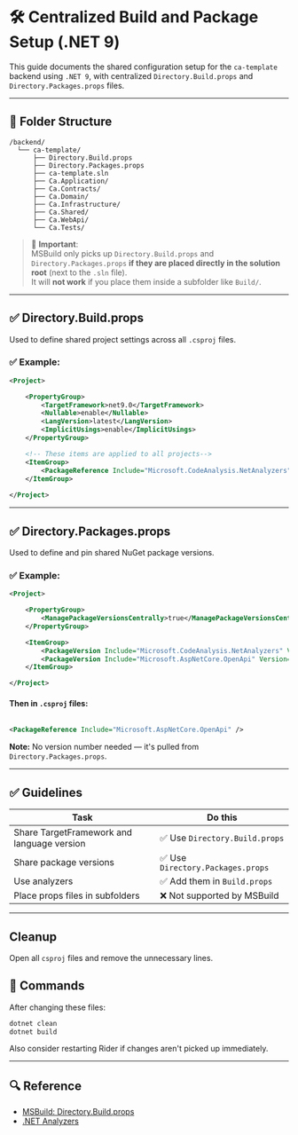 # 🛠️ Centralized Build and Package Setup (.NET 9)

This guide documents the shared configuration setup for the `ca-template` backend using `.NET 9`, with centralized `Directory.Build.props` and `Directory.Packages.props` files.

---

## 📁 Folder Structure

```plaintext
/backend/
  └── ca-template/
      ├── Directory.Build.props
      ├── Directory.Packages.props
      ├── ca-template.sln
      ├── Ca.Application/
      ├── Ca.Contracts/
      ├── Ca.Domain/
      ├── Ca.Infrastructure/
      ├── Ca.Shared/
      ├── Ca.WebApi/
      └── Ca.Tests/
```

> 🧠 **Important**:  
> MSBuild only picks up `Directory.Build.props` and `Directory.Packages.props` **if they are placed directly in the solution root** (next to the `.sln` file).  
> It will **not work** if you place them inside a subfolder like `Build/`.

---

## ✅ Directory.Build.props

Used to define shared project settings across all `.csproj` files.

### ✅ Example:

```xml
<Project>  

    <PropertyGroup>  
        <TargetFramework>net9.0</TargetFramework>  
        <Nullable>enable</Nullable>  
        <LangVersion>latest</LangVersion>  
        <ImplicitUsings>enable</ImplicitUsings>  
    </PropertyGroup>  

	<!-- These items are applied to all projects-->
    <ItemGroup>  
        <PackageReference Include="Microsoft.CodeAnalysis.NetAnalyzers" PrivateAssets="all" />  <!-- Without version -->
    </ItemGroup>  
    
</Project>
```

---

## ✅ Directory.Packages.props

Used to define and pin shared NuGet package versions.

### ✅ Example:

```xml
<Project>

	<PropertyGroup>
	    <ManagePackageVersionsCentrally>true</ManagePackageVersionsCentrally>
	</PropertyGroup>

	<ItemGroup>
		<PackageVersion Include="Microsoft.CodeAnalysis.NetAnalyzers" Version="9.0.0" />
		<PackageVersion Include="Microsoft.AspNetCore.OpenApi" Version="9.0.4" />
	</ItemGroup>

</Project>
```

#### Then in `.csproj` files:
```xml

<PackageReference Include="Microsoft.AspNetCore.OpenApi" />
```

**Note:** No version number needed — it's pulled from `Directory.Packages.props`.

---

## ✅ Guidelines

| Task                                       | Do this                          |
| ------------------------------------------ | -------------------------------- |
| Share TargetFramework and language version | ✅ Use `Directory.Build.props`    |
| Share package versions                     | ✅ Use `Directory.Packages.props` |
| Use analyzers                              | ✅ Add them in `Build.props`      |
| Place props files in subfolders            | ❌ Not supported by MSBuild       |

---

## Cleanup
Open all `csproj` files and remove the unnecessary lines. 

## 🧼 Commands
After changing these files:
```bash
dotnet clean
dotnet build
```

Also consider restarting Rider if changes aren't picked up immediately.

---

## 🔍 Reference

- [MSBuild: Directory.Build.props](https://learn.microsoft.com/en-us/visualstudio/msbuild/customize-your-build?view=vs-2022)
- [.NET Analyzers](https://learn.microsoft.com/en-us/dotnet/fundamentals/code-analysis/overview)
